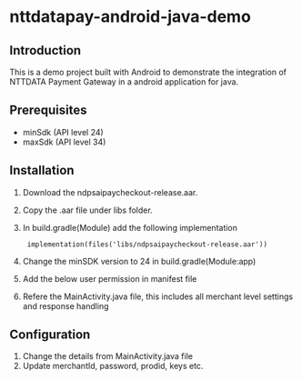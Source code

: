 # nttdatapay-android-java-demo

## Introduction 
This is a demo project built with Android to demonstrate the integration of NTTDATA Payment Gateway in a android application for java.


## Prerequisites
- minSdk (API level 24)
- maxSdk (API level 34)
 
## Installation 
1. Download the ndpsaipaycheckout-release.aar.
2. Copy the .aar file under libs folder.
3. In build.gradle(Module) add the following implementation

    ```
     implementation(files('libs/ndpsaipaycheckout-release.aar'))
    ```

4. Change the minSDK version to 24 in build.gradle(Module:app)
5. Add the below user permission in manifest file

     <uses-permission android:name="android.permission.INTERNET">

6. Refere the MainActivity.java file, this includes all merchant level settings and response handling


## Configuration
1. Change the details from MainActivity.java file
2. Update merchantId, password, prodid, keys etc.



